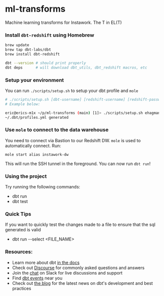 # ml-transforms

Machine learning transforms for Instawork. The T in EL(T)

### Install `dbt-redshift` using Homebrew

```bash
brew update
brew tap dbt-labs/dbt
brew install dbt-redshift

dbt --version # should print properly
dbt deps      # will download dbt_utils, dbt_redshift macros, etc
```

### Setup your environment

You can run `./scripts/setup.sh` to setup your dbt profile and `mole`

```bash
# ./scripts/setup.sh [dbt-username] [redshift-username] [redshift-password]
# Example below:

eric@erics-m1x ~/p/ml-transforms (main) [1]> ./scripts/setup.sh ehagman ml aBC1de2Fg3
~/.dbt/profiles.yml generated
```

### Use `mole` to connect to the data warehouse

You need to connect via Bastion to our Redshift DW. `mole` is used to automatically connect. Run:

```
mole start alias instawork-dw
```

This will run the SSH tunnel in the foreground. You can now run `dbt run`!

### Using the project

Try running the following commands:

- dbt run
- dbt test

### Quick Tips
If you want to quickly test the changes made to a file to ensure that the sql generated is valid
- dbt run --select <FILE_NAME>

### Resources:

- Learn more about dbt [in the docs](https://docs.getdbt.com/docs/introduction)
- Check out [Discourse](https://discourse.getdbt.com/) for commonly asked questions and answers
- Join the [chat](http://slack.getdbt.com/) on Slack for live discussions and support
- Find [dbt events](https://events.getdbt.com) near you
- Check out [the blog](https://blog.getdbt.com/) for the latest news on dbt's development and best practices
